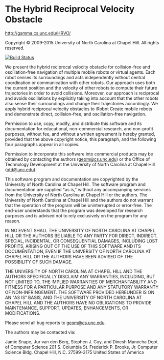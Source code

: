 The Hybrid Reciprocal Velocity Obstacle
=======================================

<http://gamma.cs.unc.edu/HRVO/>

Copyright &copy; 2009-2015 University of North Carolina at Chapel Hill. All
rights reserved.

[![Build Status](https://travis-ci.org/snape/HRVO.png?branch=master)](https://travis-ci.org/snape/HRVO)

We present the hybrid reciprocal velocity obstacle for collision-free and
oscillation-free navigation of multiple mobile robots or virtual agents. Each
robot senses its surroundings and acts independently without central
coordination or communication with other robots. Our approach uses both the
current position and the velocity of other robots to compute their future
trajectories in order to avoid collisions. Moreover, our approach is reciprocal
and avoids oscillations by explicitly taking into account that the other robots
also sense their surroundings and change their trajectories accordingly. We
apply hybrid reciprocal velocity obstacles to iRobot Create mobile robots and
demonstrate direct, collision-free, and oscillation-free navigation.

Permission to use, copy, modify, and distribute this software and its
documentation for educational, non-commercial research, and non-profit purposes,
without fee, and without a written agreement is hereby granted, provided that
the above copyright notice, this paragraph, and the following four paragraphs
appear in all copies.

Permission to incorporate this software into commercial products may be obtained
by contacting the authors ([geom@cs.unc.edu](mailto:geom@cs.unc.edu)) or the
Office of Technology Development at the University of North Carolina at Chapel
Hill ([otd@unc.edu](mailto:otd@unc.edu)).

This software program and documentation are copyrighted by the University of
North Carolina at Chapel Hill. The software program and documentation are
supplied "as is," without any accompanying services from the University of North
Carolina at Chapel Hill or the authors. The University of North Carolina at
Chapel Hill and the authors do not warrant that the operation of the program
will be uninterrupted or error-free. The end-user understands that the program
was developed for research purposes and is advised not to rely exclusively on
the program for any reason.

IN NO EVENT SHALL THE UNIVERSITY OF NORTH CAROLINA AT CHAPEL HILL OR THE AUTHORS
BE LIABLE TO ANY PARTY FOR DIRECT, INDIRECT, SPECIAL, INCIDENTAL, OR
CONSEQUENTIAL DAMAGES, INCLUDING LOST PROFITS, ARISING OUT OF THE USE OF THIS
SOFTWARE AND ITS DOCUMENTATION, EVEN IF THE UNIVERSITY OF NORTH CAROLINA AT
CHAPEL HILL OR THE AUTHORS HAVE BEEN ADVISED OF THE POSSIBILITY OF SUCH DAMAGE.

THE UNIVERSITY OF NORTH CAROLINA AT CHAPEL HILL AND THE AUTHORS SPECIFICALLY
DISCLAIM ANY WARRANTIES, INCLUDING, BUT NOT LIMITED TO, THE IMPLIED WARRANTIES
OF MERCHANTABILITY AND FITNESS FOR A PARTICULAR PURPOSE AND ANY STATUTORY
WARRANTY OF NON-INFRINGEMENT. THE SOFTWARE PROVIDED HEREUNDER IS ON AN "AS IS"
BASIS, AND THE UNIVERSITY OF NORTH CAROLINA AT CHAPEL HILL AND THE AUTHORS HAVE
NO OBLIGATIONS TO PROVIDE MAINTENANCE, SUPPORT, UPDATES, ENHANCEMENTS, OR
MODIFICATIONS.

Please send all bug reports to [geom@cs.unc.edu](mailto:geom@cs.unc.edu).

The authors may be contacted via:

Jamie Snape, Jur van den Berg, Stephen J. Guy, and Dinesh Manocha
Dept. of Computer Science
201 S. Columbia St.
Frederick P. Brooks, Jr. Computer Science Bldg.
Chapel Hill, N.C. 27599-3175
United States of America
